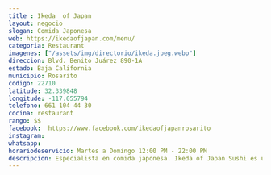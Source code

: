 ```yaml
---
title : Ikeda  of Japan
layout: negocio
slogan: Comida Japonesa
web: https://ikedaofjapan.com/menu/
categoria: Restaurant
imagenes: ["/assets/img/directorio/ikeda.jpeg.webp"]
direccion: Blvd. Benito Juárez 890-1A
estado: Baja California
municipio: Rosarito
codigo: 22710
latitude: 32.339848
longitude: -117.055794
telefono: 661 104 44 30
cocina: restaurant
rango: $$
facebook:  https://www.facebook.com/ikedaofjapanrosarito
instagram: 
whatsapp: 
horariodeservicio: Martes a Domingo 12:00 PM - 22:00 PM 
descripcion: Especialista en comida japonesa. Ikeda of Japan Sushi es una empresa dedicada a la elaboración de comida japonesa en todo su entorno culinario. Somos el único restaurante en Rosarito con servicio Teppanyaki.
---
```

